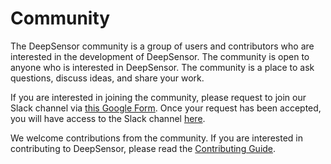 # Community

The DeepSensor community is a group of users and contributors who are interested in the development of DeepSensor. The community is open to anyone who is interested in DeepSensor. The community is a place to ask questions, discuss ideas, and share your work.

If you are interested in joining the community, please request to join our Slack channel via [this Google Form](https://docs.google.com/forms/d/e/1FAIpQLScsI8EiXDdSfn1huMp1vj5JAxi9NIeYLljbEUlMceZvwVpugw/viewform).
Once your request has been accepted, you will have access to the Slack channel [here](https://ai4environment.slack.com/archives/C05NQ76L87R).

We welcome contributions from the community. If you are interested in contributing to DeepSensor, please read the [Contributing Guide](./contributing.md).
